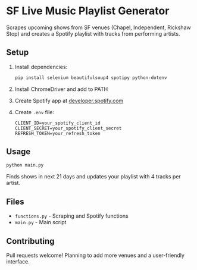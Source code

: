 # SF Live Music Playlist Generator

Scrapes upcoming shows from SF venues (Chapel, Independent, Rickshaw Stop) and creates a Spotify playlist with tracks from performing artists.

## Setup

1. Install dependencies:
   ```bash
   pip install selenium beautifulsoup4 spotipy python-dotenv
   ```

2. Install ChromeDriver and add to PATH

3. Create Spotify app at [developer.spotify.com](https://developer.spotify.com/dashboard)

4. Create `.env` file:
   ```
   CLIENT_ID=your_spotify_client_id
   CLIENT_SECRET=your_spotify_client_secret
   REFRESH_TOKEN=your_refresh_token
   ```

## Usage

```bash
python main.py
```

Finds shows in next 21 days and updates your playlist with 4 tracks per artist.

## Files

- `functions.py` - Scraping and Spotify functions
- `main.py` - Main script

## Contributing
Pull requests welcome! Planning to add more venues and a user-friendly interface.